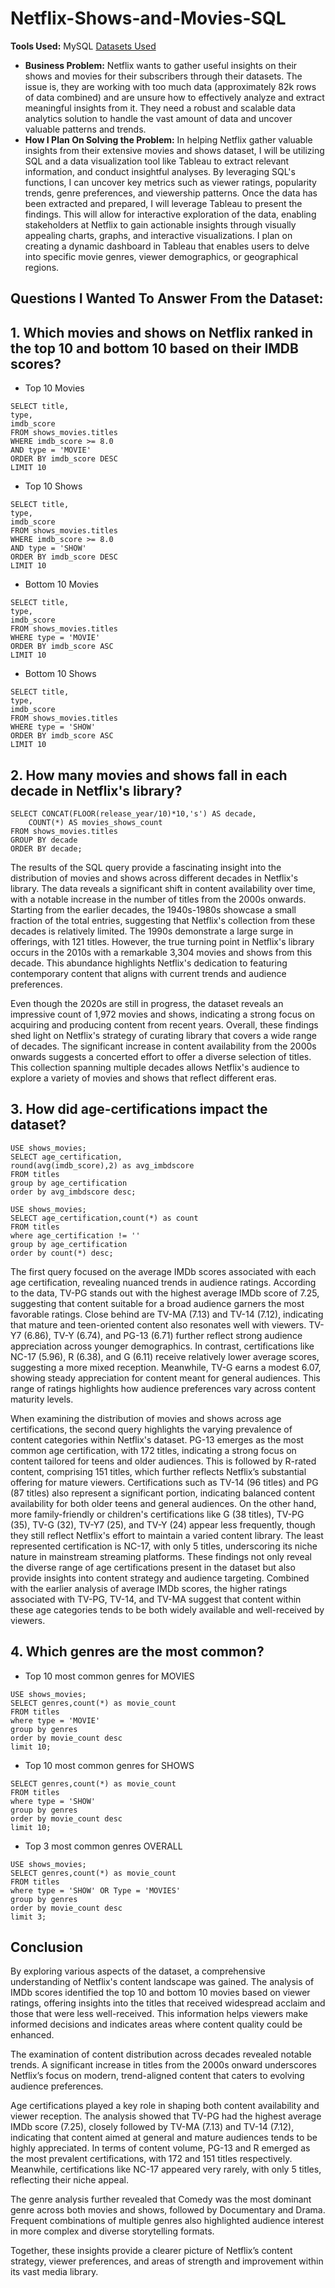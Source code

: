 # Netflix-Shows-and-Movies-SQL
**Tools Used:** MySQL
[Datasets Used](https://www.kaggle.com/datasets/victorsoeiro/netflix-tv-shows-and-movies?select=titles.csv)
- **Business Problem:** Netflix wants to gather useful insights on their shows and movies for their subscribers through their datasets. The issue is, they are working with too much data (approximately 82k rows of data combined) and are unsure how to effectively analyze and extract meaningful insights from it. They need a robust and scalable data analytics solution to handle the vast amount of data and uncover valuable patterns and trends.
- **How I Plan On Solving the Problem:** In helping Netflix gather valuable insights from their extensive movies and shows dataset, I will be utilizing SQL and a data visualization tool like Tableau to extract relevant information, and conduct insightful analyses. By leveraging SQL's functions, I can uncover key metrics such as viewer ratings, popularity trends, genre preferences, and viewership patterns. Once the data has been extracted and prepared, I will leverage Tableau to present the findings. This will allow for interactive exploration of the data, enabling stakeholders at Netflix to gain actionable insights through visually appealing charts, graphs, and interactive visualizations. I plan on creating a dynamic dashboard in Tableau that enables users to delve into specific movie genres, viewer demographics, or geographical regions.
## Questions I Wanted To Answer From the Dataset:

## 1. Which movies and shows on Netflix ranked in the top 10 and bottom 10 based on their IMDB scores?
- Top 10 Movies
```mysql
SELECT title, 
type, 
imdb_score
FROM shows_movies.titles
WHERE imdb_score >= 8.0
AND type = 'MOVIE'
ORDER BY imdb_score DESC
LIMIT 10
```
- Top 10 Shows
```mysql
SELECT title, 
type, 
imdb_score
FROM shows_movies.titles
WHERE imdb_score >= 8.0
AND type = 'SHOW'
ORDER BY imdb_score DESC
LIMIT 10
```
- Bottom 10 Movies
```mysql
SELECT title, 
type, 
imdb_score
FROM shows_movies.titles
WHERE type = 'MOVIE'
ORDER BY imdb_score ASC
LIMIT 10
```
- Bottom 10 Shows
```mysql
SELECT title, 
type, 
imdb_score
FROM shows_movies.titles
WHERE type = 'SHOW'
ORDER BY imdb_score ASC
LIMIT 10
```
## 2. How many movies and shows fall in each decade in Netflix's library?
```mysql
SELECT CONCAT(FLOOR(release_year/10)*10,'s') AS decade,
	COUNT(*) AS movies_shows_count
FROM shows_movies.titles
GROUP BY decade
ORDER BY decade;
```
The results of the SQL query provide a fascinating insight into the distribution of movies and shows across different decades in Netflix's library. The data reveals a significant shift in content availability over time, with a notable increase in the number of titles from the 2000s onwards. Starting from the earlier decades, the 1940s-1980s showcase a small fraction of the total entries, suggesting that Netflix's collection from these decades is relatively limited. The 1990s demonstrate a large surge in offerings, with 121 titles. However, the true turning point in Netflix's library occurs in the 2010s with a remarkable 3,304 movies and shows from this decade. This abundance highlights Netflix's dedication to featuring contemporary content that aligns with current trends and audience preferences.

Even though the 2020s are still in progress, the dataset reveals an impressive count of 1,972 movies and shows, indicating a strong focus on acquiring and producing content from recent years. Overall, these findings shed light on Netflix's strategy of curating library that covers a wide range of decades. The significant increase in content availability from the 2000s onwards suggests a concerted effort to offer a diverse selection of titles. This collection spanning multiple decades allows Netflix's audience to explore a variety of movies and shows that reflect different eras. 
## 3. How did age-certifications impact the dataset?
```mysql
USE shows_movies;
SELECT age_certification,
round(avg(imdb_score),2) as avg_imbdscore
FROM titles
group by age_certification
order by avg_imbdscore desc;
```
```mysql
USE shows_movies;
SELECT age_certification,count(*) as count
FROM titles
where age_certification != ''
group by age_certification
order by count(*) desc;
```
The first query focused on the average IMDb scores associated with each age certification, revealing nuanced trends in audience ratings. According to the data, TV-PG stands out with the highest average IMDb score of 7.25, suggesting that content suitable for a broad audience garners the most favorable ratings. Close behind are TV-MA (7.13) and TV-14 (7.12), indicating that mature and teen-oriented content also resonates well with viewers. TV-Y7 (6.86), TV-Y (6.74), and PG-13 (6.71) further reflect strong audience appreciation across younger demographics. In contrast, certifications like NC-17 (5.96), R (6.38), and G (6.11) receive relatively lower average scores, suggesting a more mixed reception. Meanwhile, TV-G earns a modest 6.07, showing steady appreciation for content meant for general audiences. This range of ratings highlights how audience preferences vary across content maturity levels.

When examining the distribution of movies and shows across age certifications, the second query highlights the varying prevalence of content categories within Netflix's dataset. PG-13 emerges as the most common age certification, with 172 titles, indicating a strong focus on content tailored for teens and older audiences. This is followed by R-rated content, comprising 151 titles, which further reflects Netflix’s substantial offering for mature viewers. Certifications such as TV-14 (96 titles) and PG (87 titles) also represent a significant portion, indicating balanced content availability for both older teens and general audiences.
On the other hand, more family-friendly or children's certifications like G (38 titles), TV-PG (35), TV-G (32), TV-Y7 (25), and TV-Y (24) appear less frequently, though they still reflect Netflix's effort to maintain a varied content library. The least represented certification is NC-17, with only 5 titles, underscoring its niche nature in mainstream streaming platforms.
These findings not only reveal the diverse range of age certifications present in the dataset but also provide insights into content strategy and audience targeting. Combined with the earlier analysis of average IMDb scores, the higher ratings associated with TV-PG, TV-14, and TV-MA suggest that content within these age categories tends to be both widely available and well-received by viewers.
## 4. Which genres are the most common? 
- Top 10 most common genres for MOVIES
```mysql
USE shows_movies;
SELECT genres,count(*) as movie_count
FROM titles
where type = 'MOVIE'
group by genres
order by movie_count desc
limit 10;
```
- Top 10 most common genres for SHOWS
```mysql
SELECT genres,count(*) as movie_count
FROM titles
where type = 'SHOW'
group by genres
order by movie_count desc
limit 10;
```
- Top 3 most common genres OVERALL
```mysql
USE shows_movies;
SELECT genres,count(*) as movie_count
FROM titles
where type = 'SHOW' OR Type = 'MOVIES'
group by genres
order by movie_count desc
limit 3;
```
## Conclusion 
By exploring various aspects of the dataset, a comprehensive understanding of Netflix's content landscape was gained. The analysis of IMDb scores identified the top 10 and bottom 10 movies based on viewer ratings, offering insights into the titles that received widespread acclaim and those that were less well-received. This information helps viewers make informed decisions and indicates areas where content quality could be enhanced.

The examination of content distribution across decades revealed notable trends. A significant increase in titles from the 2000s onward underscores Netflix’s focus on modern, trend-aligned content that caters to evolving audience preferences.

Age certifications played a key role in shaping both content availability and viewer reception. The analysis showed that TV-PG had the highest average IMDb score (7.25), closely followed by TV-MA (7.13) and TV-14 (7.12), indicating that content aimed at general and mature audiences tends to be highly appreciated. In terms of content volume, PG-13 and R emerged as the most prevalent certifications, with 172 and 151 titles respectively. Meanwhile, certifications like NC-17 appeared very rarely, with only 5 titles, reflecting their niche appeal.

The genre analysis further revealed that Comedy was the most dominant genre across both movies and shows, followed by Documentary and Drama. Frequent combinations of multiple genres also highlighted audience interest in more complex and diverse storytelling formats.

Together, these insights provide a clearer picture of Netflix’s content strategy, viewer preferences, and areas of strength and improvement within its vast media library.



